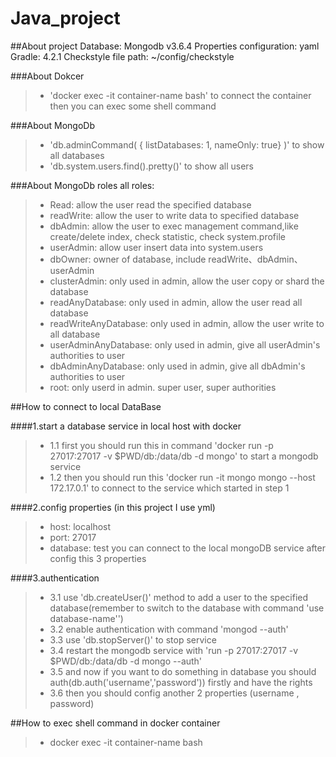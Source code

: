 # Java_project

##About project
Database: Mongodb v3.6.4
Properties configuration: yaml
Gradle: 4.2.1
Checkstyle file path: ~/config/checkstyle

###About Dokcer
> * 'docker exec -it container-name bash' to connect the container then you can exec some shell command

###About MongoDb
> * 'db.adminCommand( { listDatabases: 1, nameOnly: true} )' to show all databases
> * 'db.system.users.find().pretty()' to show all users

###About MongoDb roles
all roles: 
> * Read: allow the user read the specified database
> * readWrite: allow the user to write data to specified database
> * dbAdmin: allow the user to exec management command,like create/delete index, check statistic, check system.profile
> * userAdmin: allow user insert data into system.users
> * dbOwner: owner of database, include readWrite、dbAdmin、userAdmin
> * clusterAdmin: only used in admin, allow the user copy or shard the database
> * readAnyDatabase: only used in admin, allow the user read all database
> * readWriteAnyDatabase: only used in admin, allow the user write to all database
> * userAdminAnyDatabase: only used in admin, give all userAdmin's authorities to user
> * dbAdminAnyDatabase: only used in admin, give all dbAdmin's authorities to user
> * root: only userd in admin. super user, super authorities

##How to connect to local DataBase

####1.start a database service in local host with docker
> * 1.1 first you should run this in command 'docker run -p 27017:27017 -v $PWD/db:/data/db -d mongo' to start a mongodb service
> * 1.2 then you should run this 'docker run -it mongo mongo --host 172.17.0.1' to connect to the service which started in step 1

####2.config properties (in this project I use yml)
> * host: localhost
> * port: 27017
> * database: test
you can connect to the local mongoDB service after config this 3 properties

####3.authentication
> * 3.1 use 'db.createUser()' method to add a user to the specified database(remember to switch to the database with command 'use database-name'')
> * 3.2 enable authentication with command 'mongod --auth'
> * 3.3 use 'db.stopServer()' to stop service
> * 3.4 restart the mongodb service with 'run -p 27017:27017 -v $PWD/db:/data/db -d mongo --auth'
> * 3.5 and now if you want to do something in database you should auth(db.auth('username','password')) firstly and have the rights
> * 3.6 then you should config another 2 properties (username , password) 

##How to exec shell command in docker container
> * docker exec -it container-name bash
